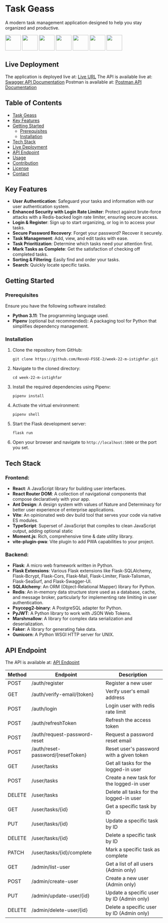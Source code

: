 

# Task Geass
A modern task management application designed to help you stay organized and productive.

<p align="left">    
<img src="https://cdn.jsdelivr.net/gh/devicons/devicon/icons/python/python-original.svg"  width="50" height="50" />
<img src="https://cdn.jsdelivr.net/gh/devicons/devicon/icons/flask/flask-original-wordmark.svg" width="50" height="50" />         
<img src="https://cdn.jsdelivr.net/gh/devicons/devicon/icons/sqlalchemy/sqlalchemy-original-wordmark.svg" width="50" height="50" />
<img src="https://cdn.jsdelivr.net/gh/devicons/devicon/icons/postgresql/postgresql-original-wordmark.svg" width="50" height="50" />
<img src="https://cdn.jsdelivr.net/gh/devicons/devicon/icons/redis/redis-original-wordmark.svg" width="50" height="50" />
<img src="https://cdn.jsdelivr.net/gh/devicons/devicon/icons/docker/docker-original-wordmark.svg" width="50" height="50" />
<img src="https://cdn.jsdelivr.net/gh/devicons/devicon/icons/googlecloud/googlecloud-original-wordmark.svg" width="50" height="50" /> 
</p> 

## Live Deployment

The application is deployed live at: [Live URL](https://clinquant-nougat-f52198.netlify.app)
The API is available live at: [Swagger API Documentation](http://34.126.184.177/swagger/)
Postman is available at: [Postman API Documentation](https://documenter.getpostman.com/view/28996754/2s9YeK3pdX)

## Table of Contents

- [Task Geass](#task-geass)
- [Key Features](#key-features)
- [Getting Started](#getting-started)
  - [Prerequisites](#prerequisites)
  - [Installation](#installation)
- [Tech Stack](#tech-stack)
- [Live Deployment](#live-deployment)
- [API Endpoint](#api-endpoint)
- [Usage](#usage)
- [Contribution](#contribution)
- [License](#license)
- [Contact](#contact)

## Key Features

- **User Authentication**: Safeguard your tasks and information with our user authentication system.
- **Enhanced Security with Login Rate Limiter**: Protect against brute-force attacks with a Redis-backed login rate limiter, ensuring secure access.
- **Login & Register**: Sign up to start organizing, or log in to access your tasks.
- **Secure Password Recovery**: Forget your password? Recover it securely.
- **Task Management**: Add, view, and edit tasks with ease.
- **Task Prioritization**: Determine which tasks need your attention first.
- **Mark Tasks as Complete**: Get the satisfaction of checking off completed tasks.
- **Sorting & Filtering**: Easily find and order your tasks.
- **Search**: Quickly locate specific tasks.

## Getting Started

### Prerequisites

Ensure you have the following software installed:
- **Python 3.11**: The programming language used.
- **Pipenv** (optional but recommended): A packaging tool for Python that simplifies dependency management.

### Installation

1. Clone the repository from GitHub:
   ```
   git clone https://github.com/RevoU-FSSE-2/week-22-m-istighfar.git
   ```
2. Navigate to the cloned directory:
   ```
   cd week-22-m-istighfar
   ```
3. Install the required dependencies using Pipenv:
   ```
   pipenv install
   ```
4. Activate the virtual environment:
   ```
   pipenv shell
   ```
5. Start the Flask development server:
   ```
   flask run
   ```
6. Open your browser and navigate to `http://localhost:5000` or the port you set.


## Tech Stack

### Frontend:

- **React**: A JavaScript library for building user interfaces.
- **React Router DOM**: A collection of navigational components that compose declaratively with your app.
- **Ant Design**: A design system with values of Nature and Determinacy for better user experience of enterprise applications.
- **Vite**: An opinionated web dev build tool that serves your code via native ES modules.
- **TypeScript**: Superset of JavaScript that compiles to clean JavaScript output, adding optional static 
- **Moment.js**: Rich, comprehensive time & date utility library.
- **vite-plugin-pwa**: Vite plugin to add PWA capabilities to your project.

### Backend:

- **Flask**: A micro web framework written in Python.
- **Flask Extensions**: Various Flask extensions like Flask-SQLAlchemy, Flask-Bcrypt, Flask-Cors, Flask-Mail, Flask-Limiter, Flask-Talisman, Flask-SeaSurf, and Flask-Swagger-UI.
- **SQLAlchemy**: An ORM (Object-Relational Mapper) library for Python.
- **Redis**: An in-memory data structure store used as a database, cache, and message broker, particularly for implementing rate limiting in user authentication.
- **Psycopg2-binary**: A PostgreSQL adapter for Python.
- **PyJWT**: A Python library to work with JSON Web Tokens.
- **Marshmallow**: A library for complex data serialization and deserialization.
- **Faker**: A library for generating fake data.
- **Gunicorn**: A Python WSGI HTTP server for UNIX.

## API Endpoint

The API is available at: [API Endpoint](https://expensive-boa-pajamas.cyclic.app/api-docs)

| Method | Endpoint                          | Description                             |
|--------|-----------------------------------|-----------------------------------------|
| POST   | /auth/register                    | Register a new user                      |
| GET    | /auth/verify-email/{token}        | Verify user's email address             |
| POST   | /auth/login                       | Login user with redis rate limit                           |
| POST   | /auth/refreshToken                | Refresh the access token                 |
| POST   | /auth/request-password-reset      | Request a password reset email           |
| POST   | /auth/reset-password/{resetToken} | Reset user's password with a given token |
| GET    | /user/tasks                       | Get all tasks for the logged-in user     |
| POST   | /user/tasks                       | Create a new task for the logged-in user |
| DELETE | /user/tasks                       | Delete all tasks for the logged-in user  |
| GET    | /user/tasks/{id}                  | Get a specific task by ID                |
| PUT    | /user/tasks/{id}                  | Update a specific task by ID             |
| DELETE | /user/tasks/{id}                  | Delete a specific task by ID             |
| PATCH  | /user/tasks/{id}/complete         | Mark a specific task as complete         |
| GET    | /admin/list-user                  | Get a list of all users (Admin only)     |
| POST   | /admin/create-user                | Create a new user (Admin only)           |
| PUT    | /admin/update-user/{id}           | Update a specific user by ID (Admin only)|
| DELETE | /admin/delete-user/{id}           | Delete a specific user by ID (Admin only)|
